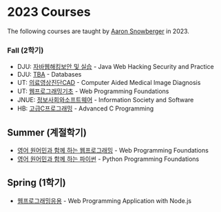 # 2023 Courses

The following courses are taught by [Aaron Snowberger](https://aaron.kr) in 2023.

### Fall (2학기)

- DJU: [자바웹해킹보안 및 실습]() - Java Web Hacking Security and Practice
- DJU: [TBA]() - Databases
- UT: [의료영상진단CAD]() - Computer Aided Medical Image Diagnosis
- UT: [웹프로그래밍기초]() - Web Programming Foundations
- JNUE: [정보사회와소프트웨어]() - Information Society and Software
- HB: [고급C프로그래밍]() - Advanced C Programming

## Summer (계절학기)

- [영어 원어민과 함께 하는 웹프로그래밍](https://2023-aaronkr.github.io/web-crash-course) - Web Programming Foundations
- [영어 원어민과 함께 하는 파이썬](https://2023-aaronkr.github.io/python-crash-course) - Python Programming Foundations

## Spring (1학기)

- [웹프로그래밍응용](https://ut-nodejs.github.io) - Web Programming Application with Node.js
